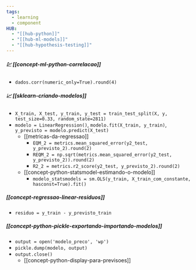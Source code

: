 ```yaml
---
tags:
  - learning
  - component
HUB:
  - "[[hub-python]]"
  - "[[hub-ml-models]]"
  - "[[hub-hypothesis-testing]]"
---
```

##### 💹 [[concept-ml-python-correlacao]]
- `dados.corr(numeric_only=True).round(4)`

##### 📈 [[sklearn-criando-modelos]]
- `X_train, X_test, y_train, y_test = train_test_split(X, y, test_size=0.33, random_state=2811)`
- `modelo = LinearRegression()`, `modelo.fit(X_train, y_train)`, `y_previsto = modelo.predict(X_test)`
    - [[metricas-da-regressao]]
        - `EQM_2 = metrics.mean_squared_error(y2_test, y_previsto_2).round(2)`
        - `REQM_2 = np.sqrt(metrics.mean_squared_error(y2_test, y_previsto_2)).round(2)`
        - `R2_2 = metrics.r2_score(y2_test, y_previsto_2).round(2)`
    - [[concept-python-statsmodel-estimando-o-modelo]]
        - `modelo_statsmodels = sm.OLS(y_train, X_train_com_constante, hasconst=True).fit()`

##### [[concept-regressao-linear-residuos]]
- `residuo = y_train - y_previsto_train`

##### [[concept-python-pickle-exportando-importando-modelos]]
- `output = open('modelo_preco', 'wp')`
- `pickle.dump(modelo, output)`
- `output.close()`
    - [[concept-python-display-para-previsoes]]
